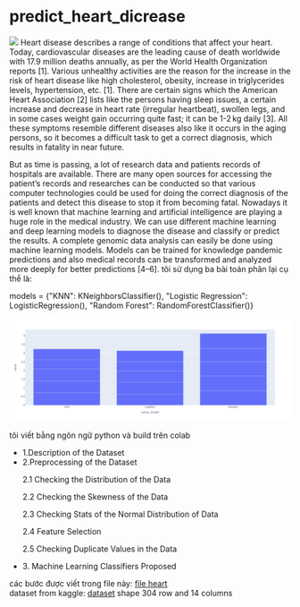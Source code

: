 # predict_heart_dicrease
<img src='https://mendedhearts.org/wp-content/uploads/2018/06/HeartAttackPrevention.png' />
Heart disease describes a range of conditions that affect your heart. Today, cardiovascular diseases are the leading cause of death worldwide with 17.9 million deaths annually, as per the World Health Organization reports [1]. Various unhealthy activities are the reason for the increase in the risk of heart disease like high cholesterol, obesity, increase in triglycerides levels, hypertension, etc. [1]. There are certain signs which the American Heart Association [2] lists like the persons having sleep issues, a certain increase and decrease in heart rate (irregular heartbeat), swollen legs, and in some cases weight gain occurring quite fast; it can be 1-2 kg daily [3]. All these symptoms resemble different diseases also like it occurs in the aging persons, so it becomes a difficult task to get a correct diagnosis, which results in fatality in near future.

But as time is passing, a lot of research data and patients records of hospitals are available. There are many open sources for accessing the patient’s records and researches can be conducted so that various computer technologies could be used for doing the correct diagnosis of the patients and detect this disease to stop it from becoming fatal. Nowadays it is well known that machine learning and artificial intelligence are playing a huge role in the medical industry. We can use different machine learning and deep learning models to diagnose the disease and classify or predict the results. A complete genomic data analysis can easily be done using machine learning models. Models can be trained for knowledge pandemic predictions and also medical records can be transformed and analyzed more deeply for better predictions [4–6].
tôi sử dụng ba bài toán phân lại cụ thể là:

models = {"KNN": KNeighborsClassifier(),
          "Logistic Regression": LogisticRegression(), 
          "Random Forest": RandomForestClassifier()}
  
![Architecture](https://github.com/nguyenbinh0807/predict_heart_dicrease/blob/main/newplot.png) 
<p size=26px>tôi viết bằng ngôn ngữ python và build trên colab</p>
<ul>
<li>1.Description of the Dataset
</li>
<li>2.Preprocessing of the Dataset
</li>

2.1 Checking the Distribution of the Data

2.2 Checking the Skewness of the Data

2.3  Checking Stats of the Normal Distribution of Data

2.4 Feature Selection

2.5 Checking Duplicate Values in the Data
<li>3. Machine Learning Classifiers Proposed
</li>
</ul>
<div>các bước được viết trong file này: <a href='https://github.com/nguyenbinh0807/predict_heart_dicrease/blob/main/heart.ipynb'>file heart</a> </div>
<div>dataset from kaggle: <a href='https://github.com/nguyenbinh0807/predict_heart_dicrease/blob/main/heart-disease.csv'>dataset</a> shape 304 row and 14 columns
